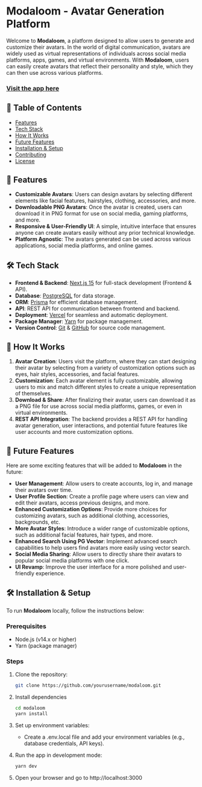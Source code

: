 # Modaloom - Avatar Generation Platform

Welcome to **Modaloom**, a platform designed to allow users to generate and customize their avatars. In the world of digital communication, avatars are widely used as virtual representations of individuals across social media platforms, apps, games, and virtual environments. With **Modaloom**, users can easily create avatars that reflect their personality and style, which they can then use across various platforms.

### [Visit the app here](https://modaloom.vercel.app)

## 📌 Table of Contents

- [Features](#-features)
- [Tech Stack](#-tech-stack)
- [How It Works](#-how-it-works)
- [Future Features](#-future-features)
- [Installation & Setup](#-installation--setup)
- [Contributing](#-contributing)
- [License](#-license)

## 🌟 Features

- **Customizable Avatars**: Users can design avatars by selecting different elements like facial features, hairstyles, clothing, accessories, and more.
- **Downloadable PNG Avatars**: Once the avatar is created, users can download it in PNG format for use on social media, gaming platforms, and more.
- **Responsive & User-Friendly UI**: A simple, intuitive interface that ensures anyone can create avatars easily without any prior technical knowledge.
- **Platform Agnostic**: The avatars generated can be used across various applications, social media platforms, and online games.
  
## 🛠️ Tech Stack

- **Frontend & Backend**: [Next.js 15](https://nextjs.org/) for full-stack development (Frontend & API).
- **Database**: [PostgreSQL](https://www.postgresql.org/) for data storage.
- **ORM**: [Prisma](https://www.prisma.io/) for efficient database management.
- **API**: REST API for communication between frontend and backend.
- **Deployment**: [Vercel](https://vercel.com/) for seamless and automatic deployment.
- **Package Manager**: [Yarn](https://yarnpkg.com/) for package management.
- **Version Control**: [Git](https://git-scm.com/) & [GitHub](https://github.com/) for source code management.

## 🔧 How It Works

1. **Avatar Creation**: Users visit the platform, where they can start designing their avatar by selecting from a variety of customization options such as eyes, hair styles, accessories, and facial features.
2. **Customization**: Each avatar element is fully customizable, allowing users to mix and match different styles to create a unique representation of themselves.
3. **Download & Share**: After finalizing their avatar, users can download it as a PNG file for use across social media platforms, games, or even in virtual environments.
4. **REST API Integration**: The backend provides a REST API for handling avatar generation, user interactions, and potential future features like user accounts and more customization options.

## 🔮 Future Features

Here are some exciting features that will be added to **Modaloom** in the future:

- **User Management**: Allow users to create accounts, log in, and manage their avatars over time.
- **User Profile Section**: Create a profile page where users can view and edit their avatars, access previous designs, and more.
- **Enhanced Customization Options**: Provide more choices for customizing avatars, such as additional clothing, accessories, backgrounds, etc.
- **More Avatar Styles**: Introduce a wider range of customizable options, such as additional facial features, hair types, and more.
- **Enhanced Search Using PG Vector**: Implement advanced search capabilities to help users find avatars more easily using vector search.
- **Social Media Sharing**: Allow users to directly share their avatars to popular social media platforms with one click.
- **UI Revamp**: Improve the user interface for a more polished and user-friendly experience.

## 🛠️ Installation & Setup

To run **Modaloom** locally, follow the instructions below:

### Prerequisites

- Node.js (v14.x or higher)
- Yarn (package manager)

### Steps

1. Clone the repository:
   ```bash
   git clone https://github.com/yourusername/modaloom.git

2. Install dependencies
   ```bash
   cd modaloom
   yarn install

3. Set up environment variables:
   - Create a .env.local file and add your environment variables (e.g., database credentials, API keys).

4. Run the app in development mode:
   ```bash
   yarn dev

5. Open your browser and go to http://localhost:3000
